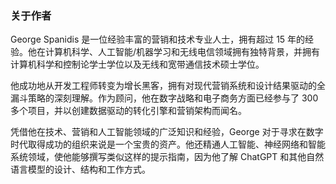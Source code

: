### 关于作者

George Spanidis 是一位经验丰富的营销和技术专业人士，拥有超过 15 年的经验。他在计算机科学、人工智能/机器学习和无线电信领域拥有独特背景，并拥有计算机科学和控制论学士学位以及无线和宽带通信技术硕士学位。

他成功地从开发工程师转变为增长黑客，拥有对现代营销系统和设计结果驱动的全漏斗策略的深刻理解。作为顾问，他在数字战略和电子商务方面已经参与了 300 多个项目，并以创建数据驱动的转化引擎和营销架构而闻名。

凭借他在技术、营销和人工智能领域的广泛知识和经验，George 对于寻求在数字时代取得成功的组织来说是一个宝贵的资产。他还精通人工智能、神经网络和智能系统领域，使他能够撰写类似这样的提示指南，因为他了解 ChatGPT 和其他自然语言模型的设计、结构和工作方式。
